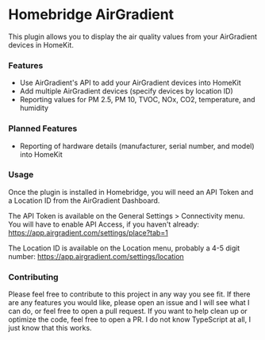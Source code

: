 # Homebridge AirGradient

This plugin allows you to display the air quality values from your AirGradient devices in HomeKit.

### Features

 - Use AirGradient's API to add your AirGradient devices into HomeKit
 - Add multiple AirGradient devices (specify devices by location ID)
 - Reporting values for PM 2.5, PM 10, TVOC, NOx, CO2, temperature, and humidity

### Planned Features

 - Reporting of hardware details (manufacturer, serial number, and model) into HomeKit

### Usage

Once the plugin is installed in Homebridge, you will need an API Token and
a Location ID from the AirGradient Dashboard.

The API Token is available on the General Settings > Connectivity menu. You will
have to enable API Access, if you haven't already:
https://app.airgradient.com/settings/place?tab=1

The Location ID is available on the Location menu, probably a 4-5 digit number:
https://app.airgradient.com/settings/location

### Contributing

Please feel free to contribute to this project in any way you see fit. If there are any features you would like, please open an issue and I will see what I can do, or feel free to open a pull request. If you want to help clean up or optimize the code, feel free to open a PR. I do not know TypeScript at all, I just know that this works.

